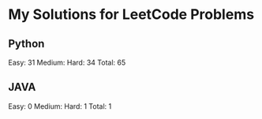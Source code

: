 # My Solutions for LeetCode Problems

## Python

Easy: 31
Medium:
Hard: 34
Total: 65

## JAVA

Easy: 0
Medium:
Hard: 1
Total: 1
